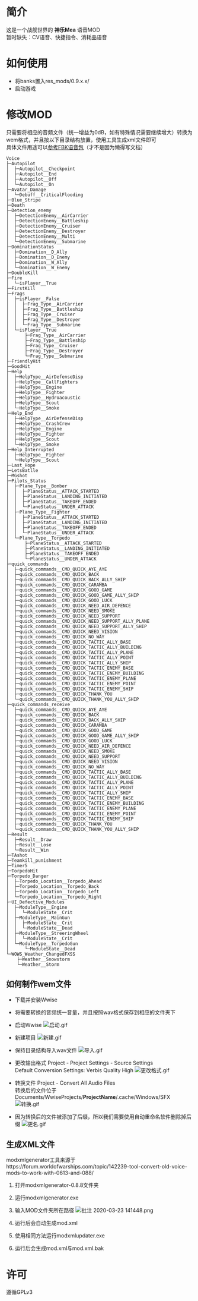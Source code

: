 # 简介

这是一个战舰世界的 **神乐Mea** 语音MOD
<br>
暂时缺失：CV语音、快捷指令、消耗品语音


# 如何使用

- 将banks置入res_mods/0.9.x.x/
- 启动游戏

# 修改MOD
只需要将相应的音频文件（统一增益为0dB，如有特殊情况需要继续增大）转换为wem格式，并且按以下目录结构放置，使用工具生成xml文件即可<br>
具体文件用途可以[参考FBK语音包](https://forum.worldofwarships.asia/topic/38024-all-shirakami-fubuki-voice-mod-hololive-vtuber/)（才不是因为懒得写文档）
```
Voice
├─Autopilot
│  ├─Autopilot__Checkpoint
│  ├─Autopilot__End
│  ├─Autopilot__Off
│  └─Autopilot__On
├─Avatar_Damage
│  └─Debuff__CriticalFlooding
├─Blue_Stripe
├─Death
├─Detection_enemy
│  ├─DetectionEnemy__AirCarrier
│  ├─DetectionEnemy__Battleship
│  ├─DetectionEnemy__Cruiser
│  ├─DetectionEnemy__Destroyer
│  ├─DetectionEnemy__Multi
│  └─DetectionEnemy__Submarine
├─DominationStatus
│  ├─Domination__D_Ally
│  ├─Domination__D_Enemy
│  ├─Domination__W_Ally
│  └─Domination__W_Enemy
├─DoubleKill
├─Fire
│  └─isPlayer__True
├─FirstKill
├─Frags
│  ├─isPlayer__False
│  │  ├─Frag_Type__AirCarrier
│  │  ├─Frag_Type__Battleship
│  │  ├─Frag_Type__Cruiser
│  │  ├─Frag_Type__Destroyer
│  │  └─Frag_Type__Submarine
│  └─isPlayer__True
│      ├─Frag_Type__AirCarrier
│      ├─Frag_Type__Battleship
│      ├─Frag_Type__Cruiser
│      ├─Frag_Type__Destroyer
│      └─Frag_Type__Submarine
├─FriendlyHit
├─GoodHit
├─Help
│  ├─HelpType__AirDefenseDisp
│  ├─HelpType__CallFighters
│  ├─HelpType__Engine
│  ├─HelpType__Fighter
│  ├─HelpType__Hydroacoustic
│  ├─HelpType__Scout
│  └─HelpType__Smoke
├─Help_End
│  ├─HelpType__AirDefenseDisp
│  ├─HelpType__CrashCrew
│  ├─HelpType__Engine
│  ├─HelpType__Fighter
│  ├─HelpType__Scout
│  └─HelpType__Smoke
├─Help_Interrupted
│  ├─HelpType__Fighter
│  └─HelpType__Scout
├─Last_Hope
├─LetsBatlle
├─MGshot
├─Pilots_Status
│  ├─Plane_Type__Bomber
│  │  ├─PlaneStatus__ATTACK_STARTED
│  │  ├─PlaneStatus__LANDING_INITIATED
│  │  ├─PlaneStatus__TAKEOFF_ENDED
│  │  └─PlaneStatus__UNDER_ATTACK
│  ├─Plane_Type__Fighter
│  │  ├─PlaneStatus__ATTACK_STARTED
│  │  ├─PlaneStatus__LANDING_INITIATED
│  │  ├─PlaneStatus__TAKEOFF_ENDED
│  │  └─PlaneStatus__UNDER_ATTACK
│  └─Plane_Type__Torpedo
│      ├─PlaneStatus__ATTACK_STARTED
│      ├─PlaneStatus__LANDING_INITIATED
│      ├─PlaneStatus__TAKEOFF_ENDED
│      └─PlaneStatus__UNDER_ATTACK
├─quick_commands
│  ├─quick_commands__CMD_QUICK_AYE_AYE
│  ├─quick_commands__CMD_QUICK_BACK
│  ├─quick_commands__CMD_QUICK_BACK_ALLY_SHIP
│  ├─quick_commands__CMD_QUICK_CARAMBA
│  ├─quick_commands__CMD_QUICK_GOOD_GAME
│  ├─quick_commands__CMD_QUICK_GOOD_GAME_ALLY_SHIP
│  ├─quick_commands__CMD_QUICK_GOOD_LUCK
│  ├─quick_commands__CMD_QUICK_NEED_AIR_DEFENCE
│  ├─quick_commands__CMD_QUICK_NEED_SMOKE
│  ├─quick_commands__CMD_QUICK_NEED_SUPPORT
│  ├─quick_commands__CMD_QUICK_NEED_SUPPORT_ALLY_PLANE
│  ├─quick_commands__CMD_QUICK_NEED_SUPPORT_ALLY_SHIP
│  ├─quick_commands__CMD_QUICK_NEED_VISION
│  ├─quick_commands__CMD_QUICK_NO_WAY
│  ├─quick_commands__CMD_QUICK_TACTIC_ALLY_BASE
│  ├─quick_commands__CMD_QUICK_TACTIC_ALLY_BUILDING
│  ├─quick_commands__CMD_QUICK_TACTIC_ALLY_PLANE
│  ├─quick_commands__CMD_QUICK_TACTIC_ALLY_POINT
│  ├─quick_commands__CMD_QUICK_TACTIC_ALLY_SHIP
│  ├─quick_commands__CMD_QUICK_TACTIC_ENEMY_BASE
│  ├─quick_commands__CMD_QUICK_TACTIC_ENEMY_BUILDING
│  ├─quick_commands__CMD_QUICK_TACTIC_ENEMY_PLANE
│  ├─quick_commands__CMD_QUICK_TACTIC_ENEMY_POINT
│  ├─quick_commands__CMD_QUICK_TACTIC_ENEMY_SHIP
│  ├─quick_commands__CMD_QUICK_THANK_YOU
│  └─quick_commands__CMD_QUICK_THANK_YOU_ALLY_SHIP
├─quick_commands_receive
│  ├─quick_commands__CMD_QUICK_AYE_AYE
│  ├─quick_commands__CMD_QUICK_BACK
│  ├─quick_commands__CMD_QUICK_BACK_ALLY_SHIP
│  ├─quick_commands__CMD_QUICK_CARAMBA
│  ├─quick_commands__CMD_QUICK_GOOD_GAME
│  ├─quick_commands__CMD_QUICK_GOOD_GAME_ALLY_SHIP
│  ├─quick_commands__CMD_QUICK_GOOD_LUCK
│  ├─quick_commands__CMD_QUICK_NEED_AIR_DEFENCE
│  ├─quick_commands__CMD_QUICK_NEED_SMOKE
│  ├─quick_commands__CMD_QUICK_NEED_SUPPORT
│  ├─quick_commands__CMD_QUICK_NEED_VISION
│  ├─quick_commands__CMD_QUICK_NO_WAY
│  ├─quick_commands__CMD_QUICK_TACTIC_ALLY_BASE
│  ├─quick_commands__CMD_QUICK_TACTIC_ALLY_BUILDING
│  ├─quick_commands__CMD_QUICK_TACTIC_ALLY_PLANE
│  ├─quick_commands__CMD_QUICK_TACTIC_ALLY_POINT
│  ├─quick_commands__CMD_QUICK_TACTIC_ALLY_SHIP
│  ├─quick_commands__CMD_QUICK_TACTIC_ENEMY_BASE
│  ├─quick_commands__CMD_QUICK_TACTIC_ENEMY_BUILDING
│  ├─quick_commands__CMD_QUICK_TACTIC_ENEMY_PLANE
│  ├─quick_commands__CMD_QUICK_TACTIC_ENEMY_POINT
│  ├─quick_commands__CMD_QUICK_TACTIC_ENEMY_SHIP
│  ├─quick_commands__CMD_QUICK_THANK_YOU
│  └─quick_commands__CMD_QUICK_THANK_YOU_ALLY_SHIP
├─Result
│  ├─Result__Draw
│  ├─Result__Lose
│  └─Result__Win
├─TAshot
├─Teamkill_punishment
├─Timer5
├─TorpedoHit
├─Torpedo_Danger
│  ├─Torpedo_Location__Torpedo_Ahead
│  ├─Torpedo_Location__Torpedo_Back
│  ├─Torpedo_Location__Torpedo_Left
│  └─Torpedo_Location__Torpedo_Right
├─UI_Defective_Modules
│  ├─ModuleType__Engine
│  │  └─ModuleState__Crit
│  ├─ModuleType__MainGun
│  │  ├─ModuleState__Crit
│  │  └─ModuleState__Dead
│  ├─ModuleType__StreeringWheel
│  │  └─ModuleState__Crit
│  └─ModuleType__TorpedoGun
│      └─ModuleState__Dead
└─WOWS_Weather_ChangedFXSS
    ├─Weather__Snowstorm
    └─Weather__Storm
```
## 如何制作wem文件
- 下载并安装Wwise
- 将需要转换的音频统一音量，并且按照wav格式保存到相应的文件夹下
- 启动Wwise
![启动.gif](https://i.loli.net/2020/03/23/bjgcyizS74TEtUZ.gif)
- 新建项目
![新建.gif](https://i.loli.net/2020/03/23/fZrlnxj7NDO3CVU.gif)

- 保持目录结构导入wav文件
![导入.gif](https://i.loli.net/2020/03/23/Kf2UDEalnyVrIkJ.gif)

- 更改输出格式
Project - Project Settings - Source Settings<br>
Default Conversion Settings: Verbis Quality High
![更改格式.gif](https://i.loli.net/2020/03/23/tJqfQWIjPRD8XNb.gif)

- 转换文件
Project - Convert All Audio Files<br>
转换后的文件位于 Documents/WwiseProjects/**ProjectName**/.cache/Windows/SFX
![转换.gif](https://i.loli.net/2020/03/23/rwsDXzKcZM2yQfE.gif)

- 因为转换后的文件被添加了后缀，所以我们需要使用自动重命名软件删除掉后缀
![更名.gif](https://i.loli.net/2020/03/23/Rp4iKVWlmHevOna.gif)

## 生成XML文件
modxmlgenerator工具来源于https://forum.worldofwarships.com/topic/142239-tool-convert-old-voice-mods-to-work-with-0613-and-088/
1. 打开modxmlgenerator-0.8.8文件夹
2. 运行modxmlgenerator.exe
3. 输入MOD文件夹所在路径
![批注 2020-03-23 141448.png](https://i.loli.net/2020/03/23/6xoC1O4l2SyspD9.png)

4. 运行后会自动生成mod.xml
5. 使用相同方法运行modxmlupdater.exe
6. 运行后会生成mod.xml与mod.xml.bak

# 许可
遵循GPLv3
